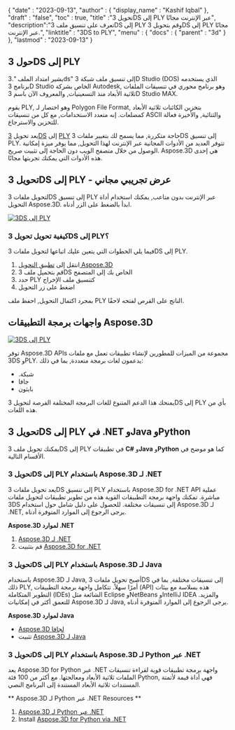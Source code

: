 {
  "date" : "2023-09-13",
  "author" : {
    "display_name" : "Kashif Iqbal"
},
  "draft" : "false",
  "toc" : true,
  "title" :"تحويل 3DS إلى PLY عبر الإنترنت مجانًا",
  "description":"تعرف على تنسيق ملف 3DS إلى PLY وقم بتحويل 3DS إلى PLY مجانًا عبر الإنترنت.",
  "linktitle" : "3DS to PLY",
  "menu" : {
    "docs" : {
      "parent" : "3d"
}
},
  "lastmod" : "2023-09-13"
}

## حول 3DS إلى PLY

يشير امتداد الملف ".3ds" إلى تنسيق ملف شبكة 3D Studio (DOS) الذي يستخدمه برنامج 3D Studio الخاص بشركة Autodesk, وهو برنامج محوري في تنسيقات الملفات ثلاثية الأبعاد منذ التسعينيات, والمعروف الآن باسم 3D Studio MAX.

يقوم PLY, وهو اختصار لـ Polygon File Format, بتخزين الكائنات ثلاثية الأبعاد كمضلعات. إنه متعدد الاستخدامات, مع كل من تنسيقات ASCII والثنائية, والأخيرة فعالة للتخزين والاسترجاع.

يعد تحويل [3DS](/ar/3d/3ds/) إلى [PLY](/ar/3d/ply/) حاجة متكررة, مما يسمح لك بتغيير ملفات 3DS إلى تنسيق PLY. تتوفر العديد من الأدوات المجانية عبر الإنترنت لهذا التحويل, مما يوفر ميزة إمكانية الوصول من خلال متصفح الويب دون الحاجة إلى تثبيت صريح. Aspose.3D هي إحدى هذه الأدوات التي يمكنك تجربتها مجانًا.

## تحويل 3DS إلى PLY - عرض تجريبي مجاني

لتحويل ملفات 3DS إلى تنسيق PLY عبر الإنترنت بدون متاعب, يمكنك استخدام أداة التحويل Aspose.3D. ابدأ بالضغط على الزر أدناه.

[![3DS إلى PLY](../3ds-to-ply.png)](https://products.aspose.app/3d/conversion/3ds-to-ply)

### كيفية تحويل تحويل 3DS إلى PLY؟

فيما يلي الخطوات التي يتعين عليك اتباعها لتحويل ملفات 3DS إلى PLY.

1. انتقل إلى [تطبيق التحويل Aspose.3D](https://products.aspose.app/3d/conversion/3ds-to-ply)
1. قم بتحميل ملف 3DS الخاص بك إلى المتصفح
1. حدد PLY كتنسيق ملف الإخراج
1. اضغط على زر التحويل

بمجرد اكتمال التحويل, احفظ ملف PLY الناتج على القرص لفتحه لاحقًا.

## واجهات برمجة التطبيقات Aspose.3D

[![3DS إلى PLY](../try-aspose-3d.png)](https://products.aspose.com/3d/)

توفر Aspose.3D APIs مجموعة من الميزات للمطورين لإنشاء تطبيقات تعمل مع ملفات 3DS وPLY. يدعمون لغات برمجة متعددة, بما في ذلك:

* .شبكة
* جافا
* بايثون

يمنحك هذا الدعم المتنوع للغات البرمجة المختلفة الفرصة لتحويل 3DS إلى PLY بأي من هذه اللغات.

## تحويل 3DS إلى PLY في .NET وJava وPython

يمكنك تحويل ملف 3DS إلى PLY في تطبيقات **C#** و**Java** و**Python** كما هو موضح في الأقسام التالية.

### تحويل 3DS إلى PLY باستخدام Aspose.3D لـ .NET

يعد تحويل ملفات 3DS إلى تنسيق PLY باستخدام Aspose.3D for .NET API عملية مباشرة. تمكنك واجهة برمجة التطبيقات القوية هذه من تطوير تطبيقات لتحويل ملفات 3DS إلى تنسيقات مختلفة. للحصول على دليل شامل حول استخدام Aspose.3D لـ .NET, يرجى الرجوع إلى الموارد المتوفرة أدناه.

**Aspose.3D لموارد .NET**

1. [Aspose.3D لـ .NET](https://products.aspose.com/3d/net/)
1. قم بتثبيت [Aspose.3D for .NET](https://docs.aspose.com/3d/net/installation/)

### تحويل 3DS إلى PLY باستخدام Aspose.3D لـ Java

باستخدام Aspose.3D لـ Java, أصبح تحويل ملفات 3DS إلى تنسيقات مختلفة, بما في ذلك PLY, أمرًا سهلاً. تتكامل واجهة برمجة التطبيقات (API) هذه بسلاسة مع بيئات التطوير المتكاملة (IDEs) الشائعة مثل Eclipse وNetBeans وIntelliJ IDEA والمزيد. للتعمق أكثر في إمكانيات Aspose.3D لـ Java, يرجى الرجوع إلى الموارد المتوفرة أدناه.

**Aspose.3D لموارد Java**

* [Aspose.3D لجافا](https://products.aspose.com/3d/java/)
* تثبيت [Aspose.3D لـ Java](https://docs.aspose.com/3d/java/installation/)

### تحويل 3DS إلى PLY باستخدام Aspose.3D لـ Python عبر .NET

يعد Aspose.3D for Python عبر .NET واجهة برمجة تطبيقات قوية لقراءة تنسيقات الملفات ثلاثية الأبعاد ومعالجتها. مع أكثر من 100 فئة Python, فهي أداة قيمة لأتمتة المستندات ثلاثية الأبعاد المستندة إلى البرنامج النصي.

** Aspose.3D لـ Python عبر .NET Resources **

1. [Aspose.3D لـ Python عبر .NET](https://products.aspose.com/3d/python-net/)
1. Install [Aspose.3D for Python via .NET](https://releases.aspose.com/3d/python-net/)
